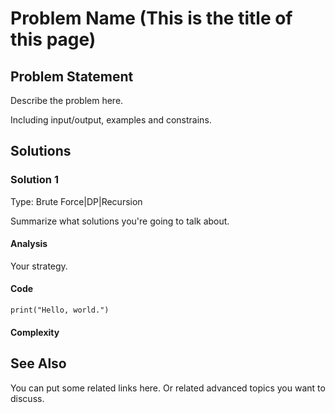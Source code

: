 # Problem Name (This is the title of this page)

## Problem Statement

Describe the problem here. 

Including input/output, examples and constrains.

## Solutions

### Solution 1
Type: Brute Force|DP|Recursion

Summarize what solutions you're going to talk about.


#### Analysis

Your strategy.

#### Code

`
print("Hello, world.")
`

#### Complexity

## See Also
You can put some related links here.
Or related advanced topics you want to discuss.
